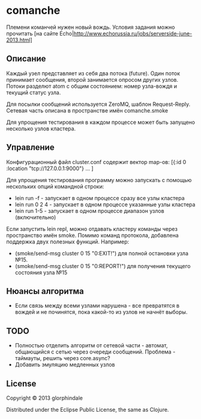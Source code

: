 # comanche

Племени команчей нужен новый вождь.
Условия задания можно прочитать [на сайте Echo|http://www.echorussia.ru/jobs/serverside-june-2013.html]

## Описание

Каждый узел представляет из себя два потока (future). Один поток принимает сообщения, второй
занимается опросом других узлов. Потоки разделют atom с общим состоянием: номер узла-вождя и текущий
статус узла.

Для посылки сообщений используется ZeroMQ, шаблон Request-Reply. Сетевая часть описана в
пространстве имён comanche.smoke

Для упрощения тестирования в каждом процессе может быть запущено несколько узлов кластера.

## Управление

Конфигурационный файл cluster.conf содержит вектор map-ов:
[{:id 0 :location "tcp://127.0.0.1:9000"} ... ]

Для упрощения тестирования программу можно запускать с помощью нескольких опций командной строки:
* lein run -f - запускает в одном процессе сразу все узлы кластера
* lein run 0 2 4 - запускает в одном процессе указанные узлы кластера 
* lein run 1-5 - запускает в одном процессе диапазон узлов (включительно)

Если запустить lein repl, можно отдавать кластеру команды через пространство имён smoke. Помимо
команд протокола, добавлена поддержка двух полезных функций. Например:
* (smoke/send-msg cluster 0 15 "0:EXIT!") для полной остановки узла №15.
* (smoke/send-msg cluster 0 15 "0:REPORT!") для получения текущего состояния узла №15

## Нюансы алгоритма

* Если связь между всеми узлами нарушена - все превратятся в вождей и не починятся, пока какой-то из
  узлов не начнёт выборы.

## TODO
* Полностью отделить алгоритм от сетевой части - автомат, общающийся с сетью через очереди
  сообщений. Проблема - таймауты, решить через core.async?
* Добавить эмуляцию медленных узлов

## License

Copyright © 2013 glorphindale

Distributed under the Eclipse Public License, the same as Clojure.
